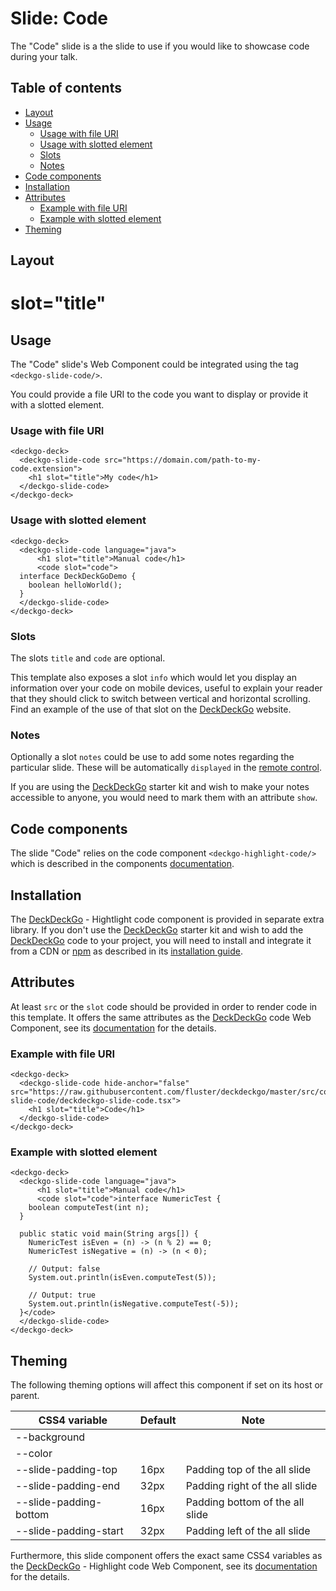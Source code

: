 # Slide: Code

The "Code" slide is a the slide to use if you would like to showcase code during your talk.

## Table of contents

- [Layout](#app-slide-code-layout)
- [Usage](#app-slide-code-usage)
  - [Usage with file URI](#app-slide-code-usage-with-file-uri)
  - [Usage with slotted element](#app-slide-code-usage-with-slotted-element)
  - [Slots](#app-slide-code-slots)
  - [Notes](#app-slide-code-notes)
- [Code components](#app-slide-code-code-components)
- [Installation](#app-slide-code-installation)
- [Attributes](#app-slide-code-attributes)
  - [Example with file URI](#app-slide-code-example-with-file-uri)
  - [Example with slotted element](#app-slide-code-example-with-slotted-element)
- [Theming](#app-slide-code-theming)

## Layout

<div class="container" margin>
  <deckgo-deck embedded={true} pager={false}>
    <deckgo-slide-code src="https://raw.githubusercontent.com/fluster/deckdeckgo/master/src/components/slides/deckdeckgo-slide-code/deckdeckgo-slide-code.tsx">
          <h1 slot="title">slot="title"</h1>
        </deckgo-slide-code>
  </deckgo-deck>
</div>

## Usage

The "Code" slide's Web Component could be integrated using the tag `<deckgo-slide-code/>`.

You could provide a file URI to the code you want to display or provide it with a slotted element.

### Usage with file URI

```
<deckgo-deck>
  <deckgo-slide-code src="https://domain.com/path-to-my-code.extension">
    <h1 slot="title">My code</h1>
  </deckgo-slide-code>
</deckgo-deck>  
```

### Usage with slotted element

```
<deckgo-deck>
  <deckgo-slide-code language="java">
      <h1 slot="title">Manual code</h1>
      <code slot="code">
  interface DeckDeckGoDemo {
    boolean helloWorld();
  }
  </deckgo-slide-code>
</deckgo-deck>  
```

### Slots

The slots `title` and `code` are optional.

This template also exposes a slot `info` which would let you display an information over your code on mobile devices, useful to explain your reader that they should click to switch between vertical and horizontal scrolling. Find an example of the use of that slot on the [DeckDeckGo] website.

### Notes

Optionally a slot `notes` could be use to add some notes regarding the particular slide. These will be automatically `displayed` in the [remote control](https://deckdeckgo.app).

If you are using the [DeckDeckGo] starter kit and wish to make your notes accessible to anyone, you would need to mark them with an attribute `show`.

## Code components

The slide "Code" relies on the code component `<deckgo-highlight-code/>` which is described in the components [documentation](https://github.com/deckgo/deckdeckgo/blob/master/doc/components/components.md).

## Installation

The [DeckDeckGo] - Hightlight code component is provided in separate extra library. If you don't use the [DeckDeckGo] starter kit and wish to add the [DeckDeckGo] code to your project, you will need to install and integrate it from a CDN or [npm](https://www.npmjs.com/package/deckdeckgo-highlight-code) as described in its [installation guide](https://github.com/deckgo/deckdeckgo-highlight-code#getting-started).

## Attributes

At least `src` or the `slot` code should be provided in order to render code in this template. It offers the same attributes as the [DeckDeckGo] code Web Component, see its [documentation](https://github.com/deckgo/deckdeckgo-highlight-code) for the details.

### Example with file URI

```
<deckgo-deck>
  <deckgo-slide-code hide-anchor="false" src="https://raw.githubusercontent.com/fluster/deckdeckgo/master/src/components/slides/deckdeckgo-slide-code/deckdeckgo-slide-code.tsx">
    <h1 slot="title">Code</h1>
  </deckgo-slide-code>
</deckgo-deck>
```

### Example with slotted element

```
<deckgo-deck>
  <deckgo-slide-code language="java">
      <h1 slot="title">Manual code</h1>
      <code slot="code">interface NumericTest {
    boolean computeTest(int n);
  }
  
  public static void main(String args[]) {
    NumericTest isEven = (n) -> (n % 2) == 0;
    NumericTest isNegative = (n) -> (n < 0);
  
    // Output: false
    System.out.println(isEven.computeTest(5));
  
    // Output: true
    System.out.println(isNegative.computeTest(-5));
  }</code>
  </deckgo-slide-code>
</deckgo-deck>  
```

## Theming

The following theming options will affect this component if set on its host or parent.

| CSS4 variable                      | Default | Note |
| -------------------------- |-----------------|-----------------|
| --background |  |  |
| --color |  |  |
| --slide-padding-top | 16px | Padding top of the all slide |
| --slide-padding-end | 32px | Padding right of the all slide |
| --slide-padding-bottom | 16px | Padding bottom of the all slide |
| --slide-padding-start | 32px | Padding left of the all slide |

Furthermore, this slide component offers the exact same CSS4 variables as the [DeckDeckGo] - Highlight code Web Component, see its [documentation](https://github.com/deckgo/deckdeckgo-highlight-code) for the details.

[DeckDeckGo]: https://deckdeckgo.com